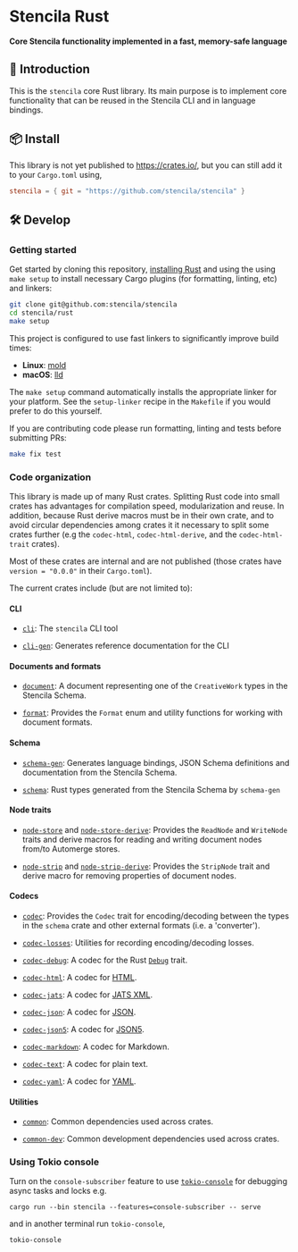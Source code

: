 # Stencila Rust

**Core Stencila functionality implemented in a fast, memory-safe language**

## 🦀 Introduction

This is the `stencila` core Rust library. Its main purpose is to implement core functionality that can be reused in the Stencila CLI and in language bindings.

## 📦 Install

This library is not yet published to https://crates.io/, but you can still add it to your `Cargo.toml` using,

```toml
stencila = { git = "https://github.com/stencila/stencila" }
```

## 🛠️ Develop

### Getting started

Get started by cloning this repository, [installing Rust](https://rustup.rs) and using the using `make setup` to install necessary Cargo plugins (for formatting, linting, etc) and linkers:

```sh
git clone git@github.com:stencila/stencila
cd stencila/rust
make setup
```

This project is configured to use fast linkers to significantly improve build times:

- **Linux**: [mold](https://github.com/rui314/mold)
- **macOS**: [lld](https://lld.llvm.org/)

The `make setup` command automatically installs the appropriate linker for your platform. See the `setup-linker` recipe in the `Makefile` if you would prefer to do this yourself.

If you are contributing code please run formatting, linting and tests before submitting PRs:

```sh
make fix test
```

### Code organization

This library is made up of many Rust crates. Splitting Rust code into small crates has advantages for compilation speed, modularization and reuse. In addition, because Rust derive macros must be in their own crate, and to avoid circular dependencies among crates it it necessary to split some crates further (e.g the `codec-html`, `codec-html-derive`, and the `codec-html-trait` crates).

Most of these crates are internal and are not published (those crates have `version = "0.0.0"` in their `Cargo.toml`).

The current crates include (but are not limited to):

#### CLI

- [`cli`](cli): The `stencila` CLI tool

- [`cli-gen`](cli-gen): Generates reference documentation for the CLI

#### Documents and formats

- [`document`](document): A document representing one of the `CreativeWork` types in the Stencila Schema.

- [`format`](format): Provides the `Format` enum and utility functions for working with document formats.

#### Schema

- [`schema-gen`](schema-gen): Generates language bindings, JSON Schema definitions and documentation from the Stencila Schema.

- [`schema`](schema): Rust types generated from the Stencila Schema by `schema-gen`

#### Node traits

- [`node-store`](node-store) and [`node-store-derive`](node-store-derive): Provides the `ReadNode` and `WriteNode` traits and derive macros for reading and writing document nodes from/to Automerge stores.

- [`node-strip`](node-strip) and [`node-strip-derive`](node-strip-derive): Provides the `StripNode` trait and derive macro for removing properties of document nodes.

#### Codecs

- [`codec`](codec): Provides the `Codec` trait for encoding/decoding between the types in the `schema` crate and other external formats (i.e. a 'converter').

- [`codec-losses`](codec-losses): Utilities for recording encoding/decoding losses.

- [`codec-debug`](codec-debug): A codec for the Rust [`Debug`](https://doc.rust-lang.org/std/fmt/trait.Debug.html) trait.

- [`codec-html`](codec-html): A codec for [HTML](https://developer.mozilla.org/en-US/docs/Web/HTML).

- [`codec-jats`](codec-jats): A codec for [JATS XML](https://jats.nlm.nih.gov/).

- [`codec-json`](codec-json): A codec for [JSON](https://json.org/).

- [`codec-json5`](codec-json5): A codec for [JSON5](https://json5.org/).

- [`codec-markdown`](codec-markdown): A codec for Markdown.

- [`codec-text`](codec-text): A codec for plain text.

- [`codec-yaml`](codec-yaml): A codec for [YAML](https://yaml.org/).

#### Utilities

- [`common`](common): Common dependencies used across crates.

- [`common-dev`](common-dev): Common development dependencies used across crates.

### Using Tokio console

Turn on the `console-subscriber` feature to use [`tokio-console`](https://github.com/tokio-rs/console) for debugging async tasks and locks e.g.

```console
cargo run --bin stencila --features=console-subscriber -- serve
```

and in another terminal run `tokio-console`,

```console
tokio-console
```
